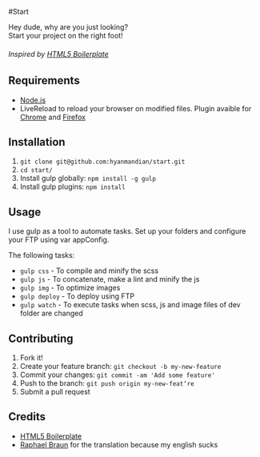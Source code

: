 #Start

Hey dude, why are you just looking?  
Start your project on the right foot!

###### Inspired by [HTML5 Boilerplate](http://html5boilerplate.com/ "HTML5BP")

## Requirements

+ [Node.js](http://nodejs.org/ "Node.js")
+ LiveReload to reload your browser on modified files. Plugin avaible for [Chrome](https://chrome.google.com/webstore/detail/livereload/jnihajbhpnppcggbcgedagnkighmdlei "Chrome") and [Firefox](https://addons.mozilla.org/pt-br/firefox/addon/livereload/ "Firefox")

## Installation

1. `git clone git@github.com:hyanmandian/start.git`
2. `cd start/`
4. Install gulp globally: `npm install -g gulp`
3. Install gulp plugins: `npm install`

## Usage

I use gulp as a tool to automate tasks. Set up your folders and configure your FTP using var appConfig.

The following tasks:

+ `gulp css` - To compile and minify the scss
+ `gulp js` - To concatenate, make a lint and minify the js
+ `gulp img` - To optimize images
+ `gulp deploy` - To deploy using FTP
+ `gulp watch` - To execute tasks when scss, js and image files of dev folder are changed
 
## Contributing

1. Fork it!
2. Create your feature branch: `git checkout -b my-new-feature`
3. Commit your changes: `git commit -am 'Add some feature'`
4. Push to the branch: `git push origin my-new-feat‘re`
5. Submit a pull request 

 
## Credits

+ [HTML5 Boilerplate](http://html5boilerplate.com/ "HTML5BP")
+ [Raphael Braun](https://www.facebook.com/mbraun.raphael "Raphael Braun") for the translation because my english sucks